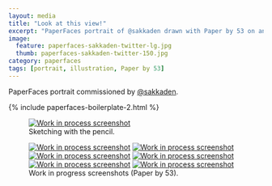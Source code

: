 ```yaml
---
layout: media
title: "Look at this view!"
excerpt: "PaperFaces portrait of @sakkaden drawn with Paper by 53 on an iPad."
image: 
  feature: paperfaces-sakkaden-twitter-lg.jpg
  thumb: paperfaces-sakkaden-twitter-150.jpg
category: paperfaces
tags: [portrait, illustration, Paper by 53]
---
```


PaperFaces portrait commissioned by <a href="http://twitter.com/sakkaden">@sakkaden</a>.

{% include paperfaces-boilerplate-2.html %}

<figure>
	<a href="{{ site.url }}/images/paperfaces-sakkaden-process-1-lg.jpg"><img src="{{ site.url }}/images/paperfaces-sakkaden-process-1-750.jpg" alt="Work in process screenshot"></a>
	<figcaption>Sketching with the pencil.</figcaption>
</figure>

<figure class="half">
	<a href="{{ site.url }}/images/paperfaces-sakkaden-process-2-lg.jpg"><img src="{{ site.url }}/images/paperfaces-sakkaden-process-2-600.jpg" alt="Work in process screenshot"></a>
	<a href="{{ site.url }}/images/paperfaces-sakkaden-process-3-lg.jpg"><img src="{{ site.url }}/images/paperfaces-sakkaden-process-3-600.jpg" alt="Work in process screenshot"></a>
	<a href="{{ site.url }}/images/paperfaces-sakkaden-process-4-lg.jpg"><img src="{{ site.url }}/images/paperfaces-sakkaden-process-4-600.jpg" alt="Work in process screenshot"></a>
	<a href="{{ site.url }}/images/paperfaces-sakkaden-process-5-lg.jpg"><img src="{{ site.url }}/images/paperfaces-sakkaden-process-5-600.jpg" alt="Work in process screenshot"></a>
	<a href="{{ site.url }}/images/paperfaces-sakkaden-process-6-lg.jpg"><img src="{{ site.url }}/images/paperfaces-sakkaden-process-6-600.jpg" alt="Work in process screenshot"></a>
	<a href="{{ site.url }}/images/paperfaces-sakkaden-process-7-lg.jpg"><img src="{{ site.url }}/images/paperfaces-sakkaden-process-7-600.jpg" alt="Work in process screenshot"></a>
	<figcaption>Work in progress screenshots (Paper by 53).</figcaption>
</figure>